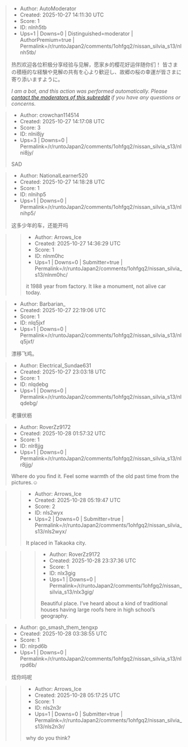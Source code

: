 > - Author: AutoModerator
> - Created: 2025-10-27 14:11:30 UTC
> - Score: 1
> - ID: nlnh5tb
> - Ups=1 | Downs=0 | Distinguished=moderator | AuthorPremium=true | Permalink=/r/runtoJapan2/comments/1ohfgq2/nissan_silvia_s13/nlnh5tb/
>
> 热烈欢迎各位积极分享经验与见解，愿家乡的樱花好运伴随你们！
> 皆さまの積極的な経験や見解の共有を心より歓迎し、故郷の桜の幸運が皆さまに寄り添いますように。
> 
> *I am a bot, and this action was performed automatically. Please [contact the moderators of this subreddit](/message/compose/?to=/r/runtoJapan2) if you have any questions or concerns.*

> - Author: crowchan114514
> - Created: 2025-10-27 14:17:08 UTC
> - Score: 3
> - ID: nlni8jy
> - Ups=3 | Downs=0 | Permalink=/r/runtoJapan2/comments/1ohfgq2/nissan_silvia_s13/nlni8jy/
>
>   
> SAD

> - Author: NationalLearner520
> - Created: 2025-10-27 14:18:28 UTC
> - Score: 1
> - ID: nlnihp5
> - Ups=1 | Downs=0 | Permalink=/r/runtoJapan2/comments/1ohfgq2/nissan_silvia_s13/nlnihp5/
>
> 这多少年的车，还能开吗

>> - Author: Arrows_Ice
>> - Created: 2025-10-27 14:36:29 UTC
>> - Score: 1
>> - ID: nlnm0hc
>> - Ups=1 | Downs=0 | Submitter=true | Permalink=/r/runtoJapan2/comments/1ohfgq2/nissan_silvia_s13/nlnm0hc/
>>
>> it 1988 year from factory. It like a monument, not alive car today. 

> - Author: Barbarian_
> - Created: 2025-10-27 22:19:06 UTC
> - Score: 1
> - ID: nlq5jxf
> - Ups=1 | Downs=0 | Permalink=/r/runtoJapan2/comments/1ohfgq2/nissan_silvia_s13/nlq5jxf/
>
> 漂移飞鸡。

> - Author: Electrical_Sundae631
> - Created: 2025-10-27 23:03:18 UTC
> - Score: 1
> - ID: nlqdebg
> - Ups=1 | Downs=0 | Permalink=/r/runtoJapan2/comments/1ohfgq2/nissan_silvia_s13/nlqdebg/
>
> 老骥伏枥

> - Author: RoverZz9172
> - Created: 2025-10-28 01:57:32 UTC
> - Score: 1
> - ID: nlr8jjg
> - Ups=1 | Downs=0 | Permalink=/r/runtoJapan2/comments/1ohfgq2/nissan_silvia_s13/nlr8jjg/
>
> Where do you find it. Feel some warmth of the old past time from the pictures.☺️

>> - Author: Arrows_Ice
>> - Created: 2025-10-28 05:19:47 UTC
>> - Score: 2
>> - ID: nls2wyx
>> - Ups=2 | Downs=0 | Submitter=true | Permalink=/r/runtoJapan2/comments/1ohfgq2/nissan_silvia_s13/nls2wyx/
>>
>> It placed in Takaoka city.

>>> - Author: RoverZz9172
>>> - Created: 2025-10-28 23:37:36 UTC
>>> - Score: 1
>>> - ID: nlx3gig
>>> - Ups=1 | Downs=0 | Permalink=/r/runtoJapan2/comments/1ohfgq2/nissan_silvia_s13/nlx3gig/
>>>
>>> Beautiful place. I’ve heard about a kind of traditional houses having large roofs here in high school’s geography.

> - Author: go_smash_them_tengxp
> - Created: 2025-10-28 03:38:55 UTC
> - Score: 1
> - ID: nlrpd6b
> - Ups=1 | Downs=0 | Permalink=/r/runtoJapan2/comments/1ohfgq2/nissan_silvia_s13/nlrpd6b/
>
> 炫你吗呢

>> - Author: Arrows_Ice
>> - Created: 2025-10-28 05:17:25 UTC
>> - Score: 1
>> - ID: nls2n3r
>> - Ups=1 | Downs=0 | Submitter=true | Permalink=/r/runtoJapan2/comments/1ohfgq2/nissan_silvia_s13/nls2n3r/
>>
>> why do you think?
